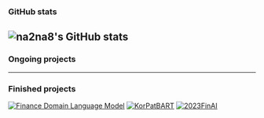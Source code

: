 ### GitHub stats
![na2na8's GitHub stats](https://github-readme-stats.vercel.app/api?username=na2na8&show_icons=true&theme=graywhite&count_private=true)
--------
### Ongoing projects

---------
### Finished projects
[![Finance Domain Language Model](https://github-readme-stats.vercel.app/api/pin/?username=deep-over&repo=Financial-Pre-trained-research&theme=graywhite)](https://github.com/deep-over/Financial-Pre-trained-research)
[![KorPatBART](https://github-readme-stats.vercel.app/api/pin/?username=na2na8&repo=KorPatBART&theme=graywhite)](https://github.com/na2na8/KorPatBART)
[![2023FinAI](https://github-readme-stats.vercel.app/api/pin/?username=na2na8&repo=2023_FinAI_FinNewsGenerator&theme=graywhite)](https://github.com/na2na8/2023_FinAI_FinNewsGenerator)
<!--
**na2na8/na2na8** is a ✨ _special_ ✨ repository because its `README.md` (this file) appears on your GitHub profile.

Here are some ideas to get you started:

- 🔭 I’m currently working on ...
- 🌱 I’m currently learning ...
- 👯 I’m looking to collaborate on ...
- 🤔 I’m looking for help with ...
- 💬 Ask me about ...
- 📫 How to reach me: ...
- 😄 Pronouns: ...
- ⚡ Fun fact: ...
-->
